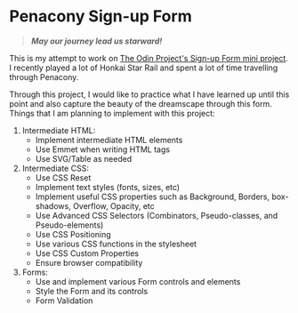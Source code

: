 # Penacony Sign-up Form

> ***May our journey lead us starward!***


This is my attempt to work on [The Odin Project's Sign-up Form mini project](https://www.theodinproject.com/lessons/node-path-intermediate-html-and-css-sign-up-form).
I recently played a lot of Honkai Star Rail and spent a lot of time travelling through Penacony.

Through this project, I would like to practice what I have learned up until this point and also capture the beauty of the dreamscape through this form.
Things that I am planning to implement with this project:
1. Intermediate HTML:
	- Implement intermediate HTML elements
	- Use Emmet when writing HTML tags
	- Use SVG/Table as needed
2. Intermediate CSS:
	- Use CSS Reset
	- Implement text styles (fonts, sizes, etc)
	- Implement useful CSS properties such as Background, Borders, box-shadows, Overflow, Opacity, etc
	- Use Advanced CSS Selectors (Combinators, Pseudo-classes, and Pseudo-elements)
	- Use CSS Positioning
	- Use various CSS functions in the stylesheet
	- Use CSS Custom Properties
	- Ensure browser compatibility
3. Forms:
	- Use and implement various Form controls and elements
	- Style the Form and its controls
	- Form Validation

